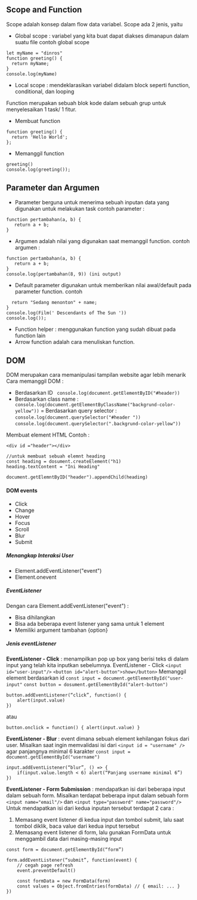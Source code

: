 ## Scope and Function 
Scope adalah konsep dalam flow data variabel. Scope ada 2 jenis, yaitu
- Global scope : variabel yang kita buat dapat diakses dimanapun dalam suatu file 
contoh global scope 
``` 
let myName = "dinros"
function greeting() {
  return myName;
}
console.log(myName)
```
- Local scope : mendeklarasikan variabel didalam block seperti function, conditional, dan looping 

Function merupakan sebuah blok kode dalam sebuah grup untuk menyelesaikan 1 task/ 1 fitur.
- Membuat function 
```
function greeting() {
  return 'Hello World';
};
```

- Memanggil function 
```
greeting()
console.log(greeting());
```

## Parameter dan Argumen 
- Parameter berguna untuk menerima sebuah inputan data yang digunakan untuk melakukan task
contoh parameter :
```
function pertambahan(a, b) {
   return a + b;
}
```
- Argumen adalah nilai yang digunakan saat memanggil function.
contoh argumen :
```
function pertambahan(a, b) {
   return a + b;
}
console.log(pertambahan(8, 9)) (ini output) 
```

- Default parameter digunakan untuk memberikan nilai awal/default pada parameter function.
contoh 
``` function Film(name = 'Strong Woman') {
  return "Sedang menonton" + name;
}
console.log(Film(' Descendants of The Sun '))
console.log());
```

- Function helper : menggunakan function yang sudah dibuat pada function lain
- Arrow function adalah cara menuliskan function.

## DOM 
DOM merupakan cara memanipulasi tampilan website agar lebih menarik 
Cara memanggil DOM :
- Berdasarkan ID 
`` console.log(document.getElementByID("#header))``
- Berdasarkan class name :
`` console.log(document.getElementByClassName("backgrund-color-yellow"))``
= Berdasarkan query selector :
``console.log(document.querySelector("#header "))``
``console.log(document.querySelector(".backgrund-color-yellow"))``

Membuat element HTML
Contoh :
```
<div id ="header"></div>

//untuk membuat sebuah elemnt heading
const heading = dosument.createElement("h1)
heading.textContent = "Ini Heading"

document.getElemntByID("header").appendChild(heading)
```
#### DOM events 
- Click
- Change 
- Hover 
- Focus 
- Scroll
- Blur 
- Submit 

##### Menangkap Interaksi User
- Element.addEventListener("event")
- Element.onevent

##### EventListener
Dengan cara Element.addEventListener("event") :
- Bisa dihilangkan 
- Bisa ada beberapa event listener yang sama untuk 1 element
- Memiliki argument tambahan {option} 

##### Jenis eventListener
**EventListener - Click** : menampilkan pop up box yang berisi teks di dalam input yang telah kita inputkan sebelumnya.
EventListener - Click ``<input id="user-input"/>`` ``<button id="alert-button">show</button>`` 
Memanggil element berdasarkan id ``const input = document.getElementById("user-input"`` ``const button = dosument.getElementById("alert-button")``
```
button.addEventListener(“click”, function() {
	alert(input.value)
})
```
atau 
```
button.onclick = function() { alert(input.value) }
```
**EventListener - Blur** : event dimana sebuah element kehilangan fokus dari user. 
Misalkan saat ingin memvalidasi isi dari ``<input id = "username" />`` agar panjangnya minimal 6 karakter
``const input = document.getElementById("username")`` 
```
input.addEventListener(“blur”, () => {
	if(input.value.length < 6) alert(“Panjang username minimal 6”)
})
```
**EventListener - Form Submission** : mendapatkan isi dari beberapa input dalam sebuah form. 
Misalkan terdapat beberapa input dalam sebuah form ``<input name="email"/>`` dan ``<input type="password" name="password"/>``
Untuk mendapatkan isi dari kedua inputan tersebut terdapat 2 cara :
1. Memasang event listener di kedua input dan tombol submit, lalu saat tombol diklik, baca value dari kedua input tersebut
1. Memasang event listener di form, lalu gunakan FormData untuk menggambil data dari masing-masing input
```
const form = document.getElementById(“form”)

form.addEventListener(“submit”, function(event) {
	// cegah page refresh
	event.preventDefault()

	const formData = new FormData(form)
	const values = Object.fromEntries(formData) // { email: ... }
})
```
